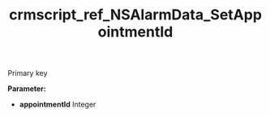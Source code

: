﻿---
title: crmscript_ref_NSAlarmData_SetAppointmentId
description: NSAlarmData.SetAppointmentId(Integer appointmentId)
intellisense: NSAlarmData.SetAppointmentId
keywords: NSAlarmData, GetAppointmentId
so.topic: reference
---

Primary key

**Parameter:** 
 - **appointmentId** Integer

